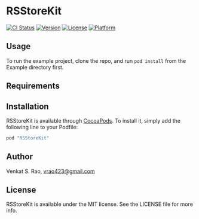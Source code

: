 # RSStoreKit

[![CI Status](http://img.shields.io/travis/raostudios/RSStoreKit.svg?style=flat)](https://travis-ci.org/raostudios/RSStoreKit)
[![Version](https://img.shields.io/cocoapods/v/RSStoreKit.svg?style=flat)](http://cocoapods.org/pods/RSStoreKit)
[![License](https://img.shields.io/cocoapods/l/RSStoreKit.svg?style=flat)](http://cocoapods.org/pods/RSStoreKit)
[![Platform](https://img.shields.io/cocoapods/p/RSStoreKit.svg?style=flat)](http://cocoapods.org/pods/RSStoreKit)

## Usage

To run the example project, clone the repo, and run `pod install` from the Example directory first.

## Requirements

## Installation

RSStoreKit is available through [CocoaPods](http://cocoapods.org). To install
it, simply add the following line to your Podfile:

```ruby
pod "RSStoreKit"
```

## Author

Venkat S. Rao, vrao423@gmail.com

## License

RSStoreKit is available under the MIT license. See the LICENSE file for more info.
